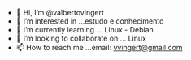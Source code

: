 - 👋 Hi, I’m @valbertovingert
- 👀 I’m interested in ...estudo e conhecimento
- 🌱 I’m currently learning ... Linux - Debian
- 💞️ I’m looking to collaborate on ... Linux 
- 📫 How to reach me ...email: vvingert@gmail.com

<!---
valbertovingert/valbertovingert is a ✨ special ✨ repository because its `README.md` (this file) appears on your GitHub profile.
You can click the Preview link to take a look at your changes.
--->
